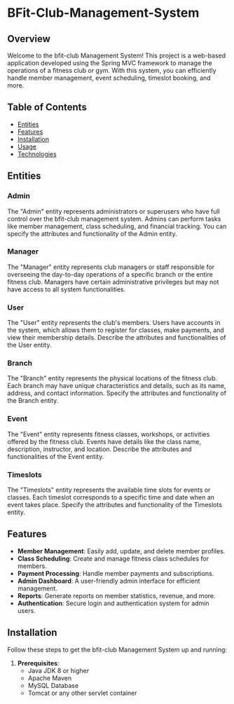 # BFit-Club-Management-System

## Overview
Welcome to the bfit-club Management System! This project is a web-based application developed using the Spring MVC framework to manage the operations of a fitness club or gym. With this system, you can efficiently handle member management, event scheduling, timeslot booking, and more. 

## Table of Contents

- [Entities](#entities)
- [Features](#features)
- [Installation](#installation)
- [Usage](#usage)
- [Technologies](#technologies)


## Entities

### Admin

The "Admin" entity represents administrators or superusers who have full control over the bfit-club management system. Admins can perform tasks like member management, class scheduling, and financial tracking. You can specify the attributes and functionality of the Admin entity.

### Manager

The "Manager" entity represents club managers or staff responsible for overseeing the day-to-day operations of a specific branch or the entire fitness club. Managers have certain administrative privileges but may not have access to all system functionalities.

### User

The "User" entity represents the club's members. Users have accounts in the system, which allows them to register for classes, make payments, and view their membership details. Describe the attributes and functionalities of the User entity.

### Branch

The "Branch" entity represents the physical locations of the fitness club. Each branch may have unique characteristics and details, such as its name, address, and contact information. Specify the attributes and functionality of the Branch entity.

### Event

The "Event" entity represents fitness classes, workshops, or activities offered by the fitness club. Events have details like the class name, description, instructor, and location. Describe the attributes and functionalities of the Event entity.

### Timeslots

The "Timeslots" entity represents the available time slots for events or classes. Each timeslot corresponds to a specific time and date when an event takes place. Specify the attributes and functionality of the Timeslots entity.

## Features

- **Member Management**: Easily add, update, and delete member profiles.
- **Class Scheduling**: Create and manage fitness class schedules for members.
- **Payment Processing**: Handle member payments and subscriptions.
- **Admin Dashboard**: A user-friendly admin interface for efficient management.
- **Reports**: Generate reports on member statistics, revenue, and more.
- **Authentication**: Secure login and authentication system for admin users.

## Installation

Follow these steps to get the bfit-club Management System up and running:

1. **Prerequisites**:
   - Java JDK 8 or higher
   - Apache Maven
   - MySQL Database
   - Tomcat or any other servlet container

